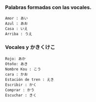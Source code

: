 ### Palabras formadas con las vocales.

    Amor : あい
    Azul : あお
    Casa : いえ
    Arriba : うえ


### Vocales y かきくけこ

    Rojo: あか
    Otoño: あき
    Nombre Kou : こう
    cara : かお
    Estación de tren : えき
    Escribir : かく
    Comprar : かう
    Escuchar : きく